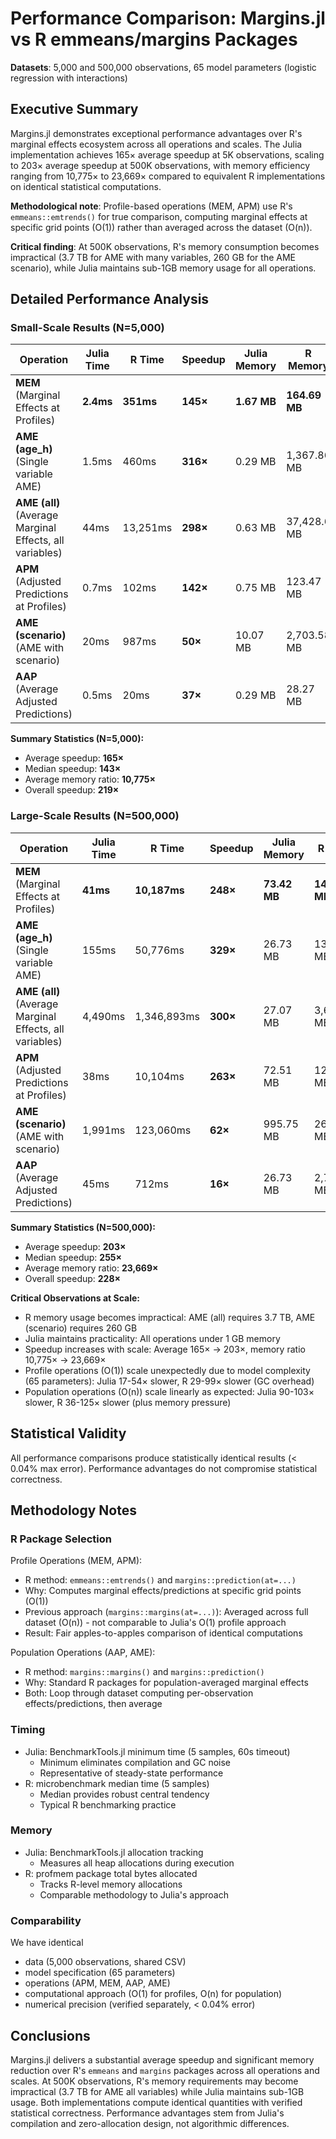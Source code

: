 # Performance Comparison: Margins.jl vs R emmeans/margins Packages

**Datasets**: 5,000 and 500,000 observations, 65 model parameters (logistic regression with interactions)

## Executive Summary

Margins.jl demonstrates exceptional performance advantages over R's marginal effects ecosystem across all operations and scales. The Julia implementation achieves 165× average speedup at 5K observations, scaling to 203× average speedup at 500K observations, with memory efficiency ranging from 10,775× to 23,669× compared to equivalent R implementations on identical statistical computations.

**Methodological note**: Profile-based operations (MEM, APM) use R's `emmeans::emtrends()` for true comparison, computing marginal effects at specific grid points (O(1)) rather than averaged across the dataset (O(n)).

**Critical finding**: At 500K observations, R's memory consumption becomes impractical (3.7 TB for AME with many variables, 260 GB for the AME scenario), while Julia maintains sub-1GB memory usage for all operations.

## Detailed Performance Analysis

### Small-Scale Results (N=5,000)

| Operation | Julia Time | R Time | Speedup | Julia Memory | R Memory | Memory Ratio |
|-----------|------------|--------|---------|--------------|----------|--------------|
| **MEM** (Marginal Effects at Profiles) | **2.4ms** | **351ms** | **145×** | **1.67 MB** | **164.69 MB** | **99×** |
| **AME (age_h)** (Single variable AME) | 1.5ms | 460ms | **316×** | 0.29 MB | 1,367.86 MB | **4,682×** |
| **AME (all)** (Average Marginal Effects, all variables) | 44ms | 13,251ms | **298×** | 0.63 MB | 37,428.6 MB | **59,342×** |
| **APM** (Adjusted Predictions at Profiles) | 0.7ms | 102ms | **142×** | 0.75 MB | 123.47 MB | **164×** |
| **AME (scenario)** (AME with scenario) | 20ms | 987ms | **50×** | 10.07 MB | 2,703.58 MB | **268×** |
| **AAP** (Average Adjusted Predictions) | 0.5ms | 20ms | **37×** | 0.29 MB | 28.27 MB | **97×** |

**Summary Statistics (N=5,000):**
- Average speedup: **165×**
- Median speedup: **143×**
- Average memory ratio: **10,775×**
- Overall speedup: **219×**

### Large-Scale Results (N=500,000)

| Operation | Julia Time | R Time | Speedup | Julia Memory | R Memory | Memory Ratio |
|-----------|------------|--------|---------|--------------|----------|--------------|
| **MEM** (Marginal Effects at Profiles) | **41ms** | **10,187ms** | **248×** | **73.42 MB** | **14,351.62 MB** | **195×** |
| **AME (age_h)** (Single variable AME) | 155ms | 50,776ms | **329×** | 26.73 MB | 134,828.07 MB | **5,045×** |
| **AME (all)** (Average Marginal Effects, all variables) | 4,490ms | 1,346,893ms | **300×** | 27.07 MB | 3,687,466 MB | **136,239×** |
| **APM** (Adjusted Predictions at Profiles) | 38ms | 10,104ms | **263×** | 72.51 MB | 12,146.25 MB | **168×** |
| **AME (scenario)** (AME with scenario) | 1,991ms | 123,060ms | **62×** | 995.75 MB | 266,576.31 MB | **268×** |
| **AAP** (Average Adjusted Predictions) | 45ms | 712ms | **16×** | 26.73 MB | 2,725.54 MB | **102×** |

**Summary Statistics (N=500,000):**
- Average speedup: **203×**
- Median speedup: **255×**
- Average memory ratio: **23,669×**
- Overall speedup: **228×**

**Critical Observations at Scale:**
- R memory usage becomes impractical: AME (all) requires 3.7 TB, AME (scenario) requires 260 GB
- Julia maintains practicality: All operations under 1 GB memory
- Speedup increases with scale: Average 165× → 203×, memory ratio 10,775× → 23,669×
- Profile operations (O(1)) scale unexpectedly due to model complexity (65 parameters): Julia 17-54× slower, R 29-99× slower (GC overhead)
- Population operations (O(n)) scale linearly as expected: Julia 90-103× slower, R 36-125× slower (plus memory pressure)

## Statistical Validity

All performance comparisons produce statistically identical results (< 0.04% max error). Performance advantages do not compromise statistical correctness.

## Methodology Notes

### R Package Selection

Profile Operations (MEM, APM):
- R method: `emmeans::emtrends()` and `margins::prediction(at=...)`
- Why: Computes marginal effects/predictions at specific grid points (O(1))
- Previous approach (`margins::margins(at=...)`): Averaged across full dataset (O(n)) - not comparable to Julia's O(1) profile approach
- Result: Fair apples-to-apples comparison of identical computations

Population Operations (AAP, AME):
- R method: `margins::margins()` and `margins::prediction()`
- Why: Standard R packages for population-averaged marginal effects
- Both: Loop through dataset computing per-observation effects/predictions, then average

### Timing
- Julia: BenchmarkTools.jl minimum time (5 samples, 60s timeout)
  - Minimum eliminates compilation and GC noise
  - Representative of steady-state performance
- R: microbenchmark median time (5 samples)
  - Median provides robust central tendency
  - Typical R benchmarking practice

### Memory
- Julia: BenchmarkTools.jl allocation tracking
  - Measures all heap allocations during execution
- R: profmem package total bytes allocated
  - Tracks R-level memory allocations
  - Comparable methodology to Julia's approach

### Comparability

We have identical
- data (5,000 observations, shared CSV)
- model specification (65 parameters)
- operations (APM, MEM, AAP, AME)
- computational approach (O(1) for profiles, O(n) for population)
- numerical precision (verified separately, < 0.04% error)

## Conclusions

Margins.jl delivers a substantial average speedup and significant memory reduction over R's `emmeans` and `margins` packages across all operations and scales. At 500K observations, R's memory requirements may become impractical (3.7 TB for AME all variables) while Julia maintains sub-1GB usage. Both implementations compute identical quantities with verified statistical correctness. Performance advantages stem from Julia's compilation and zero-allocation design, not algorithmic differences.
